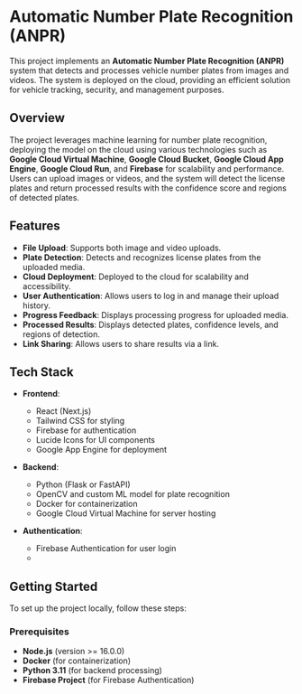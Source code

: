 # Automatic Number Plate Recognition (ANPR)

This project implements an **Automatic Number Plate Recognition (ANPR)** system that detects and processes vehicle number plates from images and videos. The system is deployed on the cloud, providing an efficient solution for vehicle tracking, security, and management purposes.

## Overview

The project leverages machine learning for number plate recognition, deploying the model on the cloud using various technologies such as **Google Cloud Virtual Machine**, **Google Cloud Bucket**, **Google Cloud App Engine**, **Google Cloud Run**, and **Firebase** for scalability and performance. Users can upload images or videos, and the system will detect the license plates and return processed results with the confidence score and regions of detected plates.

## Features

- **File Upload**: Supports both image and video uploads.
- **Plate Detection**: Detects and recognizes license plates from the uploaded media.
- **Cloud Deployment**: Deployed to the cloud for scalability and accessibility.
- **User Authentication**: Allows users to log in and manage their upload history.
- **Progress Feedback**: Displays processing progress for uploaded media.
- **Processed Results**: Displays detected plates, confidence levels, and regions of detection.
- **Link Sharing**: Allows users to share results via a link.

## Tech Stack

- **Frontend**:
  - React (Next.js)
  - Tailwind CSS for styling
  - Firebase for authentication
  - Lucide Icons for UI components
  - Google App Engine for deployment
  
- **Backend**:
  - Python (Flask or FastAPI)
  - OpenCV and custom ML model for plate recognition
  - Docker for containerization
  - Google Cloud Virtual Machine for server hosting

- **Authentication**:
  - Firebase Authentication for user login
  - 
## Getting Started

To set up the project locally, follow these steps:

### Prerequisites

- **Node.js** (version >= 16.0.0)
- **Docker** (for containerization)
- **Python 3.11** (for backend processing)
- **Firebase Project** (for Firebase Authentication)
